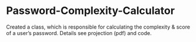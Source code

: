 # Password-Complexity-Calculator

Created a class, which is responsible for calculating the complexity & score of a user’s password. 
Details see projection (pdf) and code. 
